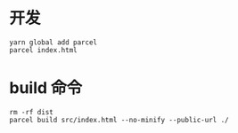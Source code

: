 # 开发

```
yarn global add parcel
parcel index.html
```

# build 命令
```
rm -rf dist
parcel build src/index.html --no-minify --public-url ./
```

